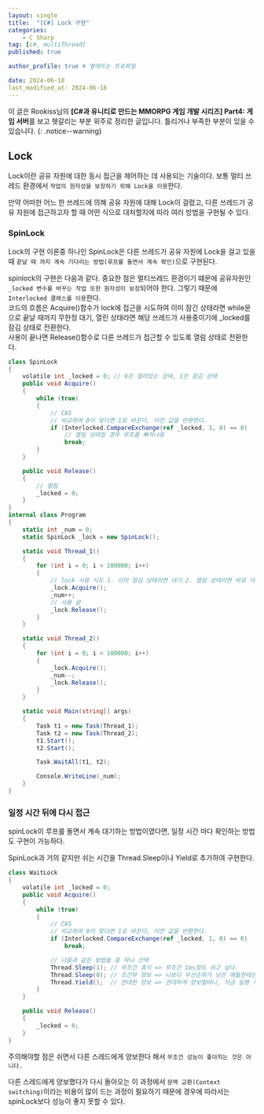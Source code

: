 ```yaml
---
layout: single
title:  "[C#] Lock 구현"
categories: 
    - C Sharp
tag: [c#, multiThread]
published: true

author_profile: true # 옆에뜨는 프로파일

date: 2024-06-18
last_modified_at: 2024-06-18
---
```

<!-- 
{: .notice--warning} // 알림 강조
{: .notice--success} // 초록색 강조
{: .notice--danger } // 초록색 강조
{: .notice--info}
{: .notice--primary}
{: .notice}

{: .H1-font}         // 제목 색
<span style="color:Skyblue"> 색 넣기 </span>
<br/> 한줄 내리기
 -->
이 글은 Rookiss님의  **[C#과 유니티로 만드는 MMORPG 게임 개발 시리즈] Part4: 게임 서버**를 보고 헷갈리는 부분 위주로 정리한 글입니다. 틀리거나 부족한 부분이 있을 수 있습니다.
{: .notice--warning}

## Lock
Lock이란 공유 자원에 대한 동시 접근을 제어하는 데 사용되는 기술이다. 보통 멀티 쓰레드 환경에서 `작업의 원자성을 보장하기 위해 Lock을 이용`한다.<br>

만약 어떠한 어느 한 쓰레드에 의해 공유 자원에 대해 Lock이 걸렸고, 다른 쓰레드가 공유 자원에 접근하고자 할 때 어떤 식으로 대처할지에 따라 여러 방법을 구현될 수 있다.

### SpinLock
Lock의 구현 이론중 하나인 SpinLock은 다른 쓰레드가 공유 자원에 Lock을 걸고 있을 때 `끝날 때 까지 계속 기다리는 방법(루프를 돌면서 계속 확인)`으로 구현된다.

spinlock의 구현은 다음과 같다. 중요한 점은 멀티쓰레드 환경이기 떄문에 공유자원인 `_locked 변수를 바꾸는 작업 또한 원자성이 보장`되어야 한다. 그렇기 때문에
`Interlocked 클래스를 이용`한다. <br>
코드의 흐름은 Acquire()함수가 lock에 접근을 시도하여 이미 잠긴 상태라면 while문으로 끝날 때까지 무한정 대기, 열린 상태라면 해당 쓰레드가 사용중이기에 _locked를 잠김 상태로 전환한다.<br>
사용이 끝나면 Release()함수로 다른 쓰레드가 접근할 수 있도록 열림 상태로 전환한다.

```cs
class SpinLock
{
    volatile int _locked = 0; // 0은 열려있는 상태, 1은 잠김 상태
    public void Acquire()
    {
        while (true)
        {
            // CAS
            // 비교하여 0이 맞다면 1로 바꾼다, 이전 값을 반환한다.
            if (Interlocked.CompareExchange(ref _locked, 1, 0) == 0)
                // 열림 상태일 경우 루프를 빠져나옴
                break;
        }
    }

    public void Release()
    {
        // 열림
        _locked = 0;
    }
}
internal class Program
{
    static int _num = 0;
    static SpinLock _lock = new SpinLock();

    static void Thread_1()
    {
        for (int i = 0; i < 100000; i++)
        {
            // lock 사용 시도 1. 이미 잠김 상태라면 대기 2. 열림 상태리면 바로 사용
            _lock.Acquire();
            _num++;
            // 사용 끝 
            _lock.Release();
        }
    }

    static void Thread_2()
    {
        for (int i = 0; i < 100000; i++)
        {
            _lock.Acquire();
            _num--;
            _lock.Release();
        }
    }

    static void Main(string[] args)
    {
        Task t1 = new Task(Thread_1);
        Task t2 = new Task(Thread_2);
        t1.Start();
        t2.Start();

        Task.WaitAll(t1, t2);

        Console.WriteLine(_num);
    }
}
```


### 일정 시간 뒤에 다시 접근
spinLock이 루프를 돌면서 계속 대기하는 방법이였다면, 일정 시간 마다 확인하는 방법도 구현이 가능하다.

SpinLock과 거의 같지만 쉬는 시간을 Thread.Sleep이나 Yield로 추가하여 구현한다.

```cs
class WaitLock
{
    volatile int _locked = 0;
    public void Acquire()
    {
        while (true)
        {
            // CAS
            // 비교하여 0이 맞다면 1로 바꾼다, 이전 값을 반환한다.
            if (Interlocked.CompareExchange(ref _locked, 1, 0) == 0)
                break;

            // 다음과 같은 방법들 중 하나 선택
            Thread.Sleep(1); // 무조건 휴식 => 무조건 1ms정도 쉬고 싶다.
            Thread.Sleep(0); // 조건부 양보 => 나보다 우선순위가 낮은 애들한테는 양보 불가 => 우선순위가 같거나 높은 스레드가 없으면 다시 본인한테
            Thread.Yield();  // 관대한 양보 => 관대하게 양보할테니, 지금 실행 가능한 쓰레드가 있으면 실행 => 실행 가능한 애가 없으면 남은 시간 소진
        }
    }

    public void Release()
    {
        _locked = 0;
    }
}
```

주의해야할 점은 쉬면서 다른 스레드에게 양보한다 해서 `무조건 성능이 좋아지는 것은 아니다.`

다른 스레드에게 양보했다가 다시 돌아오는 이 과정에서 `문맥 교환(Context switching)`이라는 비용이 많이 드는 과정이 필요하기 때문에 경우에 따라서는 spinLock보다 성능이 좋지 못할 수 있다.



